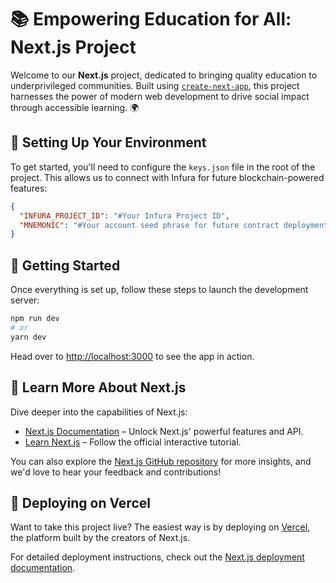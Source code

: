 # 📚 Empowering Education for All: Next.js Project

Welcome to our **Next.js** project, dedicated to bringing quality education to underprivileged communities. Built using [`create-next-app`](https://github.com/vercel/next.js/tree/canary/packages/create-next-app), this project harnesses the power of modern web development to drive social impact through accessible learning. 🌍

## 🔑 Setting Up Your Environment

To get started, you'll need to configure the `keys.json` file in the root of the project. This allows us to connect with Infura for future blockchain-powered features:

```json
{
  "INFURA_PROJECT_ID": "#Your Infura Project ID",
  "MNEMONIC": "#Your account seed phrase for future contract deployment"
}
```

## 🚀 Getting Started

Once everything is set up, follow these steps to launch the development server:

```bash
npm run dev
# or
yarn dev
```

Head over to [http://localhost:3000](http://localhost:3000) to see the app in action.

## 📖 Learn More About Next.js

Dive deeper into the capabilities of Next.js:

- [Next.js Documentation](https://nextjs.org/docs) – Unlock Next.js' powerful features and API.
- [Learn Next.js](https://nextjs.org/learn) – Follow the official interactive tutorial.

You can also explore the [Next.js GitHub repository](https://github.com/vercel/next.js) for more insights, and we'd love to hear your feedback and contributions!

## 🚢 Deploying on Vercel

Want to take this project live? The easiest way is by deploying on [Vercel](https://vercel.com/new?utm_medium=default-template&filter=next.js&utm_source=create-next-app&utm_campaign=create-next-app-readme), the platform built by the creators of Next.js.

For detailed deployment instructions, check out the [Next.js deployment documentation](https://nextjs.org/docs/deployment).